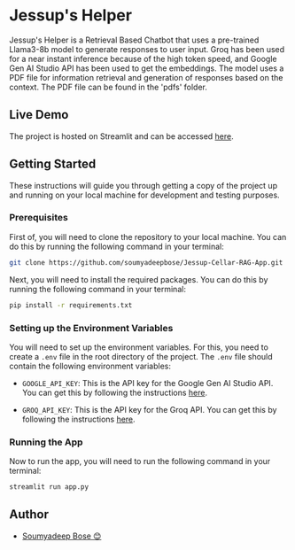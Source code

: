 # Jessup's Helper

Jessup's Helper is a Retrieval Based Chatbot that uses a pre-trained Llama3-8b model to generate responses to user input. Groq has been used for a near instant inference because of the high token speed, and Google Gen AI Studio API has been used to get the embeddings. The model uses a PDF file for information retrieval and generation of responses based on the context. The PDF file can be found in the 'pdfs' folder.

## Live Demo

The project is hosted on Streamlit and can be accessed [here](https://retrieval-based-chatbot.herokuapp.com/).

## Getting Started

These instructions will guide you through getting a copy of the project up and running on your local machine for development and testing purposes.

### Prerequisites



First of, you will need to clone the repository to your local machine. You can do this by running the following command in your terminal:

```bash
git clone https://github.com/soumyadeepbose/Jessup-Cellar-RAG-App.git
```

Next, you will need to install the required packages. You can do this by running the following command in your terminal:

```bash
pip install -r requirements.txt
```

### Setting up the Environment Variables

You will need to set up the environment variables. For this, you need to create a `.env` file in the root directory of the project. The `.env` file should contain the following environment variables:

- `GOOGLE_API_KEY`: This is the API key for the Google Gen AI Studio API. You can get this by following the instructions [here](https://ai.google.dev/aistudio).

- `GROQ_API_KEY`: This is the API key for the Groq API. You can get this by following the instructions [here](https://groq.com/).

### Running the App

Now to run the app, you will need to run the following command in your terminal:

```bash
streamlit run app.py
```

## Author

- [Soumyadeep Bose 😊](https://www.linkedin.com/in/soumyadeepbose)